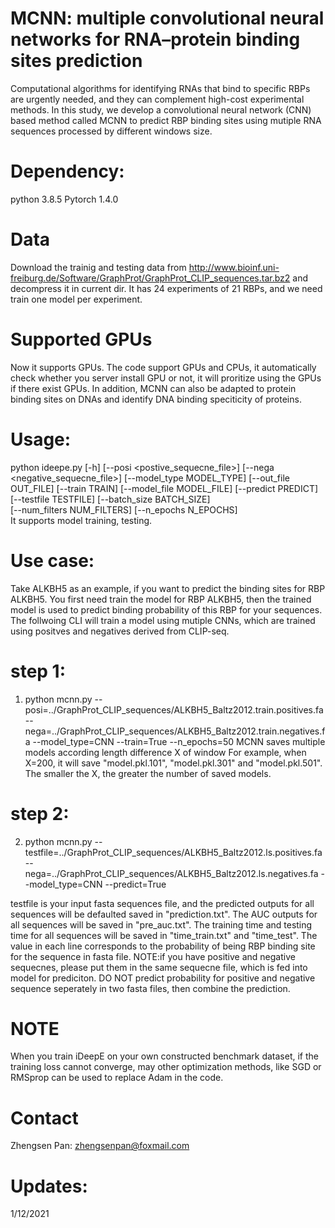 # MCNN: multiple convolutional neural networks for RNA–protein binding sites prediction
Computational algorithms for identifying RNAs that bind to specific RBPs are urgently needed, and they can complement high-cost experimental  methods.  In this study, we develop a convolutional neural network (CNN) based method called MCNN  to predict RBP binding sites using mutiple RNA sequences processed by different windows size. 

# Dependency:
python 3.8.5
Pytorch 1.4.0

# Data 
Download the trainig and testing data from http://www.bioinf.uni-freiburg.de/Software/GraphProt/GraphProt_CLIP_sequences.tar.bz2 and decompress it in current dir. It has 24 experiments of 21 RBPs, and we need train one model per experiment.

# Supported GPUs
Now it supports GPUs. The code support GPUs and CPUs, it automatically check whether you server install GPU or not, it will proritize using the GPUs if there exist GPUs. In addition, MCNN can also be adapted to protein binding sites on DNAs and identify DNA binding speciticity of proteins. 

# Usage:
python ideepe.py [-h] [--posi <postive_sequecne_file>]
                 [--nega <negative_sequecne_file>] [--model_type MODEL_TYPE]
                 [--out_file OUT_FILE] [--train TRAIN] [--model_file MODEL_FILE]
                 [--predict PREDICT] [--testfile TESTFILE] [--batch_size BATCH_SIZE] <br>
                 [--num_filters NUM_FILTERS] [--n_epochs N_EPOCHS] <br>
It supports model training, testing.

# Use case:
Take ALKBH5 as an example, if you want to predict the binding sites for RBP ALKBH5.
You first need train the model for RBP ALKBH5, then the trained model is used to predict binding probability of this RBP for your sequences. The follwoing CLI will train a  model using mutiple CNNs, which are trained using positves and negatives derived from CLIP-seq.

# step 1:
1. python mcnn.py --posi=../GraphProt_CLIP_sequences/ALKBH5_Baltz2012.train.positives.fa  --nega=../GraphProt_CLIP_sequences/ALKBH5_Baltz2012.train.negatives.fa --model_type=CNN --train=True --n_epochs=50 
MCNN saves multiple models according length difference X of window 
For example, when X=200, it will save "model.pkl.101", "model.pkl.301" and "model.pkl.501". The smaller the X, the greater the number of saved models. 

# step 2:
2. python mcnn.py --testfile=../GraphProt_CLIP_sequences/ALKBH5_Baltz2012.ls.positives.fa --nega=../GraphProt_CLIP_sequences/ALKBH5_Baltz2012.ls.negatives.fa --model_type=CNN 
--predict=True

testfile is your input fasta sequences file, and the predicted outputs for all sequences will be defaulted saved in "prediction.txt". The AUC outputs for all sequences will be saved in "pre_auc.txt". The training time and testing time for all sequences will be saved in "time_train.txt" and "time_test".  The value in each line corresponds to the probability of being RBP binding site for the sequence in fasta file. NOTE:if you have positive and negative sequecnes, please put them in the same sequecne file, which is fed into model for prediciton. DO NOT predict probability for positive and negative sequence seperately in two fasta files, then combine the prediction.

# NOTE
When you train iDeepE on your own constructed benchmark dataset, if the training loss cannot converge, may other optimization methods, like SGD or RMSprop can be used to replace Adam in the code. 

# Contact
Zhengsen Pan: zhengsenpan@foxmail.com

# Updates:
1/12/2021
